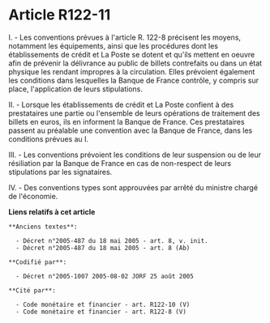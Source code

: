 # Article R122-11

I. - Les conventions prévues à l'article R. 122-8 précisent les moyens, notamment les équipements, ainsi que les procédures
dont les établissements de crédit et La Poste se dotent et qu'ils mettent en oeuvre afin de prévenir la délivrance au public
de billets contrefaits ou dans un état physique les rendant impropres à la circulation. Elles prévoient également les
conditions dans lesquelles la Banque de France contrôle, y compris sur place, l'application de leurs stipulations.

II. - Lorsque les établissements de crédit et La Poste confient à des prestataires une partie ou l'ensemble de leurs
opérations de traitement des billets en euros, ils en informent la Banque de France. Ces prestataires passent au préalable
une convention avec la Banque de France, dans les conditions prévues au I.

III. - Les conventions prévoient les conditions de leur suspension ou de leur résiliation par la Banque de France en cas de
non-respect de leurs stipulations par les signataires.

IV. - Des conventions types sont approuvées par arrêté du ministre chargé de l'économie.

**Liens relatifs à cet article**

	**Anciens textes**:

	  - Décret n°2005-487 du 18 mai 2005 - art. 8, v. init.
	  - Décret n°2005-487 du 18 mai 2005 - art. 8 (Ab)

	**Codifié par**:

	  - Décret n°2005-1007 2005-08-02 JORF 25 août 2005

	**Cité par**:

	  - Code monétaire et financier - art. R122-10 (V)
	  - Code monétaire et financier - art. R122-8 (V)
